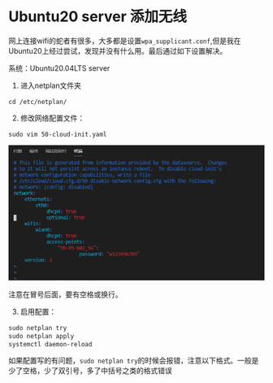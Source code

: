 # Ubuntu20 server 添加无线

网上连接wifi的蛇者有很多，大多都是设置`wpa_supplicant.conf`,但是我在Ubuntu20上经过尝试，发现并没有什么用。最后通过如下设置解决。

系统：Ubuntu20.04LTS server

1. 进入netplan文件夹

```
cd /etc/netplan/
```

2. 修改网络配置文件：

```
sudo vim 50-cloud-init.yaml
```

![image-20210111232033332](..\picture\image-20210111232033332.png)

注意在冒号后面，要有空格或换行。

3. 启用配置：

```
sudo netplan try
sudo netplan apply
systemctl daemon-reload
```

如果配置写的有问题，`sudo netplan try`的时候会报错，注意以下格式。一般是少了空格，少了双引号，多了中括号之类的格式错误